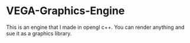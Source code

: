 # VEGA-Graphics-Engine
This is an engine that I made in opengl c++. You can render anything and sue it as a graphics library.
